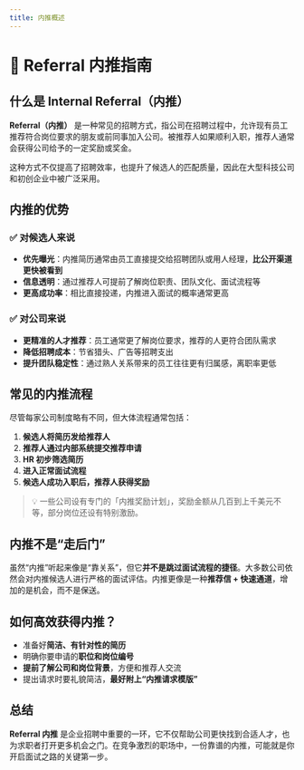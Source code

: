 ```yaml
---
title: 内推概述
---
```


# 🤝 Referral 内推指南

## 什么是 Internal Referral（内推）

**Referral（内推）** 是一种常见的招聘方式，指公司在招聘过程中，允许现有员工推荐符合岗位要求的朋友或前同事加入公司。被推荐人如果顺利入职，推荐人通常会获得公司给予的一定奖励或奖金。

这种方式不仅提高了招聘效率，也提升了候选人的匹配质量，因此在大型科技公司和初创企业中被广泛采用。



## 内推的优势

### ✅ 对候选人来说
- **优先曝光**：内推简历通常由员工直接提交给招聘团队或用人经理，**比公开渠道更快被看到**
- **信息透明**：通过推荐人可提前了解岗位职责、团队文化、面试流程等
- **更高成功率**：相比直接投递，内推进入面试的概率通常更高

### ✅ 对公司来说
- **更精准的人才推荐**：员工通常更了解岗位要求，推荐的人更符合团队需求
- **降低招聘成本**：节省猎头、广告等招聘支出
- **提升团队稳定性**：通过熟人关系带来的员工往往更有归属感，离职率更低



## 常见的内推流程

尽管每家公司制度略有不同，但大体流程通常包括：

1. **候选人将简历发给推荐人**
2. **推荐人通过内部系统提交推荐申请**
3. **HR 初步筛选简历**
4. **进入正常面试流程**
5. **候选人成功入职后，推荐人获得奖励**

> 💡 一些公司设有专门的「内推奖励计划」，奖励金额从几百到上千美元不等，部分岗位还设有特别激励。


## 内推不是“走后门”

虽然“内推”听起来像是“靠关系”，但它**并不是跳过面试流程的捷径**。大多数公司依然会对内推候选人进行严格的面试评估。内推更像是一种**推荐信 + 快速通道**，增加的是机会，而不是保送。


## 如何高效获得内推？

- 准备好**简洁、有针对性的简历**
- 明确你要申请的**职位和岗位编号**
- **提前了解公司和岗位背景**，方便和推荐人交流
- 提出请求时要礼貌简洁，**最好附上“内推请求模版”**



## 总结

**Referral 内推** 是企业招聘中重要的一环，它不仅帮助公司更快找到合适人才，也为求职者打开更多机会之门。在竞争激烈的职场中，一份靠谱的内推，可能就是你开启面试之路的关键第一步。
